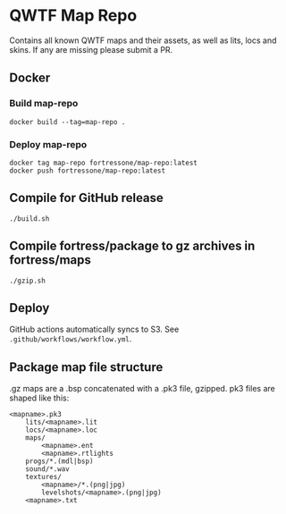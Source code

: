 # QWTF Map Repo

Contains all known QWTF maps and their assets, as well as lits, locs and skins. If any are missing please submit a PR.


## Docker

### Build map-repo

```
docker build --tag=map-repo .
```


### Deploy map-repo

```
docker tag map-repo fortressone/map-repo:latest
docker push fortressone/map-repo:latest
```


## Compile for GitHub release

```
./build.sh
```


## Compile fortress/package to gz archives in fortress/maps

```
./gzip.sh
```


## Deploy

GitHub actions automatically syncs to S3. See `.github/workflows/workflow.yml`.


## Package map file structure

.gz maps are a .bsp concatenated with a .pk3 file, gzipped. pk3 files are shaped like this:

```
<mapname>.pk3
	lits/<mapname>.lit
	locs/<mapname>.loc
	maps/
		<mapname>.ent
		<mapname>.rtlights
	progs/*.(mdl|bsp)
	sound/*.wav
	textures/
		<mapname>/*.(png|jpg)
		levelshots/<mapname>.(png|jpg)
    <mapname>.txt
```

